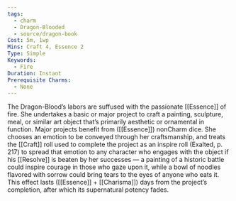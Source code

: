 ```yaml
---
tags:
  - charm
  - Dragon-Blooded
  - source/dragon-book
Cost: 5m, 1wp
Mins: Craft 4, Essence 2
Type: Simple
Keywords:
  - Fire
Duration: Instant
Prerequisite Charms:
  - None
---
```

The Dragon-Blood’s labors are suffused with the passionate [[Essence]] of fire. She undertakes a basic or major project to craft a painting, sculpture, meal, or similar art object that’s primarily aesthetic or ornamental in function. Major projects benefit from ([[Essence]]) nonCharm dice. She chooses an emotion to be conveyed through her craftsmanship, and treats the [[Craft]] roll used to complete the project as an inspire roll (Exalted, p. 217) to spread that emotion to any character who engages with the object if his [[Resolve]] is beaten by her successes — a painting of a historic battle could inspire courage in those who gaze upon it, while a bowl of noodles flavored with sorrow could bring tears to the eyes of anyone who eats it. This effect lasts ([[Essence]] + [[Charisma]]) days from the project’s completion, after which its supernatural potency fades.